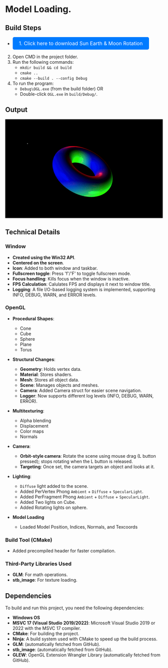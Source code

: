 # Model Loading.

## Build Steps

- <a href="https://download-directory.github.io/?url=https://github.com/maliaditya/RTR-OpenGL/tree/main/01-Windows/02-PP/14-SunEarthMoonRotation" style="display:inline-block;padding:10px 20px;font-size:16px;color:white;background-color:#007bff;text-decoration:none;border-radius:5px;">1. Click here to download Sun Earth & Moon Rotation</a>

2. Open CMD in the project folder.
3. Run the following commands:
   - `mkdir build && cd build`
   - `cmake ..`
   - `cmake --build . --config Debug`
4. To run the program:
   - `Debug\OGL.exe` (from the build folder)
     OR
   - Double-click `OGL.exe` in `build/Debug/`.

## Output

![<video controls src="OGL - FPS_ 164.97 2024-12-23 12-18-42.mp4" title="output"></video>](output.gif)

## Technical Details

### Window

- **Created using the Win32 API**.
- **Centered on the screen**.
- **Icon**: Added to both window and taskbar.
- **Fullscreen toggle**: Press 'f'/'F' to toggle fullscreen mode.
- **Focus handling**: Kills focus when the window is inactive.
- **FPS Calculation**: Calulates FPS and displays it next to window title.
- **Logging**: A file I/O-based logging system is implemented, supporting INFO, DEBUG, WARN, and ERROR levels.

### OpenGL

- **Procedural Shapes**:

  - Cone
  - Cube
  - Sphere
  - Plane
  - Torus

- **Structural Changes**:

  - **Geometry**: Holds vertex data.
  - **Material**: Stores shaders.
  - **Mesh**: Stores all object data.
  - **Scene**: Manages objects and meshes.
  - **Camera**: Added Camera struct for easier scene navigation.
  - **Logger**: Now supports different log levels (INFO, DEBUG, WARN, ERROR).

- **Multitexturing**:

  - Alpha blending
  - Displacement
  - Color maps
  - Normals

- **Camera**:

  - **Orbit-style camera**: Rotate the scene using mouse drag (L button pressed); stops rotating when the L button is released.
  - **Targeting**: Once set, the camera targets an object and looks at it.

- **Lighting**:

  - `Diffuse` light added to the scene.
  - Added PerVertex Phong `Ambient` + `Diffuse` + `SpecularLight`.
  - Added PerFragment Phong `Ambient` + `Diffuse` + `SpecularLight`.
  - Added Two lights on Cube.
  - Added Rotating lights on sphere.

- **Model Loading**
  - Loaded Model Position, Indices, Normals, and Texcoords

### Build Tool (CMake)

- Added precompiled header for faster compilation.

### Third-Party Libraries Used

- **GLM**: For math operations.
- **stb_image**: For texture loading.

## Dependencies

To build and run this project, you need the following dependencies:

- **Windows OS**
- **MSVC 17 (Visual Studio 2019/2022)**: Microsoft Visual Studio 2019 or 2022 with the MSVC 17 compiler.
- **CMake**: For building the project.
- **Ninja**: A build system used with CMake to speed up the build process.
- **GLM**: (automatically fetched from GitHub).
- **stb_image**: (automatically fetched from GitHub).
- **GLEW**: OpenGL Extension Wrangler Library (automatically fetched from GitHub).
